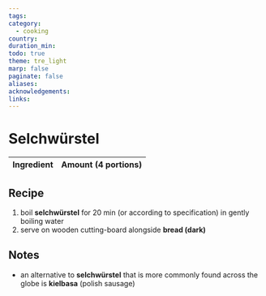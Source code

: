 ```yaml
---
tags: 
category:
  - cooking
country: 
duration_min: 
todo: true
theme: tre_light
marp: false
paginate: false
aliases: 
acknowledgements: 
links:
---
```



# Selchwürstel

|Ingredient|Amount (4 portions)|
| :- | :- |

## Recipe
1. boil **selchwürstel** for 20 min (or according to specification) in gently boiling water
1. serve on wooden cutting-board alongside **bread (dark)**


## Notes
* an alternative to **selchwürstel** that is more commonly found across the globe is **kielbasa** (polish sausage) 